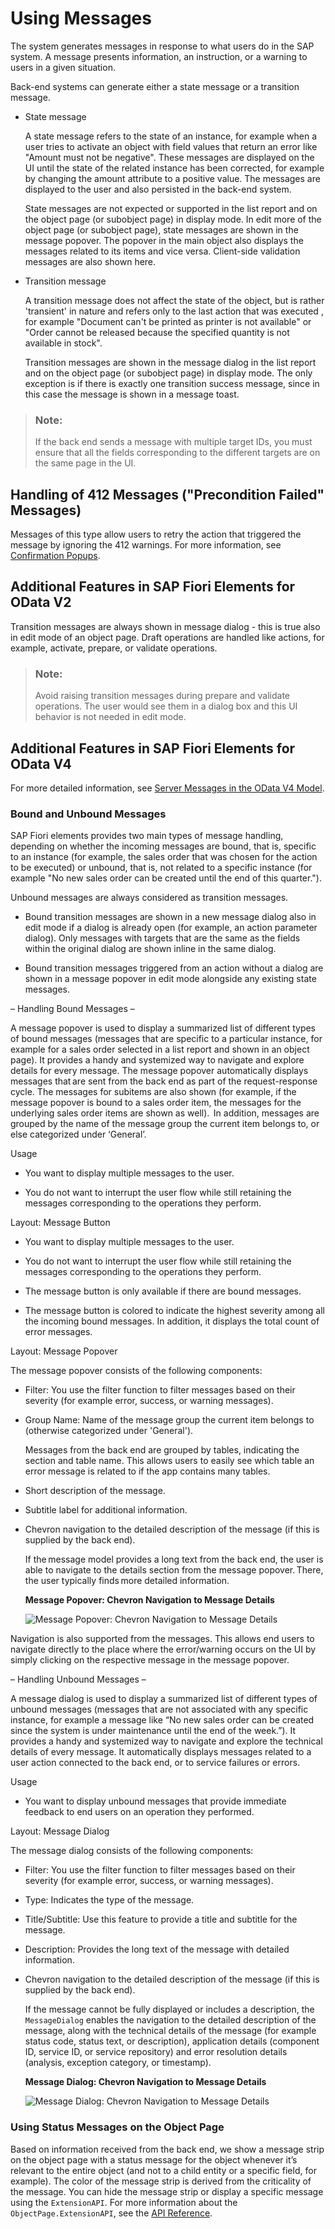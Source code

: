 <!-- loio239b1922758645e7b451e01ded7f56bc -->

# Using Messages

The system generates messages in response to what users do in the SAP system. A message presents information, an instruction, or a warning to users in a given situation.

Back-end systems can generate either a state message or a transition message.

-   State message

    A state message refers to the state of an instance, for example when a user tries to activate an object with field values that return an error like "Amount must not be negative". These messages are displayed on the UI until the state of the related instance has been corrected, for example by changing the amount attribute to a positive value. The messages are displayed to the user and also persisted in the back-end system.

    State messages are not expected or supported in the list report and on the object page \(or subobject page\) in display mode. In edit more of the object page \(or subobject page\), state messages are shown in the message popover. The popover in the main object also displays the messages related to its items and vice versa. Client-side validation messages are also shown here.

-   Transition message

    A transition message does not affect the state of the object, but is rather 'transient' in nature and refers only to the last action that was executed , for example "Document can't be printed as printer is not available" or "Order cannot be released because the specified quantity is not available in stock".

    Transition messages are shown in the message dialog in the list report and on the object page \(or subobject page\) in display mode. The only exception is if there is exactly one transition success message, since in this case the message is shown in a message toast.


> ### Note:  
> If the back end sends a message with multiple target IDs, you must ensure that all the fields corresponding to the different targets are on the same page in the UI.



<a name="loio239b1922758645e7b451e01ded7f56bc__section_hhy_fsm_vsb"/>

## Handling of 412 Messages \("Precondition Failed" Messages\)

Messages of this type allow users to retry the action that triggered the message by ignoring the 412 warnings. For more information, see [Confirmation Popups](confirmation-popups-9a53662.md).



<a name="loio239b1922758645e7b451e01ded7f56bc__section_otc_1xw_cnb"/>

## Additional Features in SAP Fiori Elements for OData V2

Transition messages are always shown in message dialog - this is true also in edit mode of an object page. Draft operations are handled like actions, for example, activate, prepare, or validate operations.

> ### Note:  
> Avoid raising transition messages during prepare and validate operations. The user would see them in a dialog box and this UI behavior is not needed in edit mode.



<a name="loio239b1922758645e7b451e01ded7f56bc__section_zxr_fxw_cnb"/>

## Additional Features in SAP Fiori Elements for OData V4

For more detailed information, see [Server Messages in the OData V4 Model](../04_Essentials/server-messages-in-the-odata-v4-model-fbe1cb5.md).



### Bound and Unbound Messages

SAP Fiori elements provides two main types of message handling, depending on whether the incoming messages are bound, that is, specific to an instance \(for example, the sales order that was chosen for the action to be executed\) or unbound, that is, not related to a specific instance \(for example "No new sales order can be created until the end of this quarter."\).

Unbound messages are always considered as transition messages.

-   Bound transition messages are shown in a new message dialog also in edit mode if a dialog is already open \(for example, an action parameter dialog\). Only messages with targets that are the same as the fields within the original dialog are shown inline in the same dialog.

-   Bound transition messages triggered from an action without a dialog are shown in a message popover in edit mode alongside any existing state messages.


– Handling Bound Messages –

A message popover is used to display a summarized list of different types of bound messages \(messages that are specific to a particular instance, for example for a sales order selected in a list report and shown in an object page\). It provides a handy and systemized way to navigate and explore details for every message. The message popover automatically displays messages that are sent from the back end as part of the request-response cycle. The messages for subitems are also shown \(for example, if the message popover is bound to a sales order item, the messages for the underlying sales order items are shown as well\).  In addition, messages are grouped by the name of the message group the current item belongs to, or else categorized under ‘General’.

Usage

-   You want to display multiple messages to the user.

-   You do not want to interrupt the user flow while still retaining the messages corresponding to the operations they perform.


Layout: Message Button

-   You want to display multiple messages to the user.

-   You do not want to interrupt the user flow while still retaining the messages corresponding to the operations they perform.

-   The message button is only available if there are bound messages.

-   The message button is colored to indicate the highest severity among all the incoming bound messages. In addition, it displays the total count of error messages.


Layout: Message Popover

The message popover consists of the following components:

-   Filter: You use the filter function to filter messages based on their severity \(for example error, success, or warning messages\).

-   Group Name: Name of the message group the current item belongs to \(otherwise categorized under 'General'\).

    Messages from the back end are grouped by tables, indicating the section and table name. This allows users to easily see which table an error message is related to if the app contains many tables.

-   Short description of the message.

-   Subtitle label for additional information.

-   Chevron navigation to the detailed description of the message \(if this is supplied by the back end\).

    If the message model provides a long text from the back end, the user is able to navigate to the details section from the message popover. There, the user typically finds more detailed information.

       
      
    **Message Popover: Chevron Navigation to Message Details**

     ![](images/Message_Popover_Chevron_Navigation_to_Details_671213a.png "Message Popover: Chevron Navigation to Message Details") 


Navigation is also supported from the messages. This allows end users to navigate directly to the place where the error/warning occurs on the UI by simply clicking on the respective message in the message popover.

– Handling Unbound Messages –

A message dialog is used to display a summarized list of different types of unbound messages \(messages that are not associated with any specific instance, for example a message like “No new sales order can be created since the system is under maintenance until the end of the week.”\). It provides a handy and systemized way to navigate and explore the technical details of every message. It automatically displays messages related to a user action connected to the back end, or to service failures or errors.

Usage

-   You want to display unbound messages that provide immediate feedback to end users on an operation they performed.


Layout: Message Dialog

The message dialog consists of the following components:

-   Filter: You use the filter function to filter messages based on their severity \(for example error, success, or warning messages\).

-   Type: Indicates the type of the message.

-   Title/Subtitle: Use this feature to provide a title and subtitle for the message.

-   Description: Provides the long text of the message with detailed information.

-   Chevron navigation to the detailed description of the message \(if this is supplied by the back end\).

    If the message cannot be fully displayed or includes a description, the `MessageDialog` enables the navigation to the detailed description of the message, along with the technical details of the message \(for example status code, status text, or description\), application details \(component ID, service ID, or service repository\) and error resolution details \(analysis, exception category, or timestamp\).

       
      
    **Message Dialog: Chevron Navigation to Message Details**

     ![](images/Message_Dialog_Chevron_Navigation_to_Details_6971667.png "Message Dialog: Chevron Navigation to Message Details") 




### Using Status Messages on the Object Page

Based on information received from the back end, we show a message strip on the object page with a status message for the object whenever it’s relevant to the entire object \(and not to a child entity or a specific field, for example\). The color of the message strip is derived from the criticality of the message. You can hide the message strip or display a specific message using the `ExtensionAPI`. For more information about the `ObjectPage.ExtensionAPI`, see the [API Reference](https://ui5.sap.com/#/api/sap.fe.templates.ObjectPage.ExtensionAPI/methods/showMessages).

